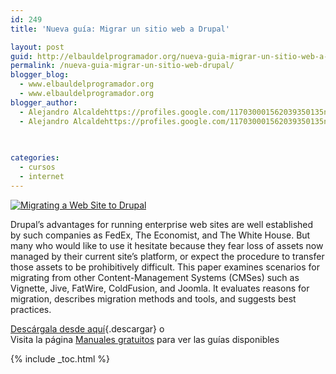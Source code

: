 ```yaml
---
id: 249
title: 'Nueva guía: Migrar un sitio web a Drupal'

layout: post
guid: http://elbauldelprogramador.org/nueva-guia-migrar-un-sitio-web-a-drupal/
permalink: /nueva-guia-migrar-un-sitio-web-drupal/
blogger_blog:
  - www.elbauldelprogramador.org
  - www.elbauldelprogramador.org
blogger_author:
  - Alejandro Alcaldehttps://profiles.google.com/117030001562039350135noreply@blogger.com
  - Alejandro Alcaldehttps://profiles.google.com/117030001562039350135noreply@blogger.com

  
  
categories:
  - cursos
  - internet
---
```

[![Migrating a Web Site to Drupal][1]][2]

Drupal&#8217;s advantages for running enterprise web sites are well established by such companies as FedEx, The Economist, and The White House. But many who would like to use it hesitate because they fear loss of assets now managed by their current site&#8217;s platform, or expect the procedure to transfer those assets to be prohibitively difficult. This paper examines scenarios for migrating from other Content-Management Systems (CMSes) such as Vignette, Jive, FatWire, ColdFusion, and Joomla. It evaluates reasons for migration, describes migration methods and tools, and suggests best practices.

[Descárgala desde aquí][2]{.descargar} o  
Visita la página [Manuales gratuitos][3] para ver las guías disponibles



 [1]:  http://img.tradepub.com/free/w_acqu02/assets/img/w_acqu02c.gif "Migrating a Web Site to Drupal"
 [2]: http://elbauldelprogramador.tradepub.com/free/w_acqu02/prgm.cgi/
 [3]: http://bashyc.blogspot.com/p/guias-gratuitas.html

{% include _toc.html %}
